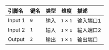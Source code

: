<!--
DO NOT EDIT THIS FILE DIRECTLY.
This file is generated by tools/comp-docs.js.
All changes will be overwritten by regeneration.
-->

<slot class="model-pins">

| 引脚名 | 键名 | 类型 | 维度 | 描述 |
|:------ |:---- |:----:|:----:|:---- |
| Input 1 | `0` | 输入 | <samp>1</samp> × <samp>1</samp> | 输入端口1 |
| Input 2 | `1` | 输入 | <samp>1</samp> × <samp>1</samp> | 输入端口2 |
| Output | `2` | 输出 | <samp>1</samp> × <samp>1</samp> | 输出端口 |

</slot>
